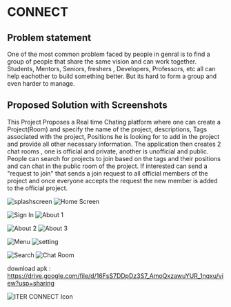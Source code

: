 # CONNECT

## Problem statement
One of the most common problem faced by people in genral is to find a group of people that share the same vision and can work together. Students, Mentors, Seniors, freshers , Developers, Professors, etc all can help eachother to build something better. But its hard to form a group and even harder to manage.
## Proposed Solution with Screenshots

This Project Proposes a Real time Chating platform where one can create a Project(Room) and specify the name of the project, descriptions, Tags associated with the project, Positions he is looking for to add in the project and provide all other necessary information. The application then creates 2 chat rooms , one is official and private, another is unofficial and public. People can search for projects to join based on the tags and their positions and can chat in the public room of the project. If interested can send a "request to join" that sends a join request to all official members of the project and once everyone accepts the request the new member is added to the official project.

![splashscreen](./ScreenShots/ss7r.jpg?raw=true "Title")  ![Home Screen](./ScreenShots/ss5r.jpg?raw=true "Title")

![Sign In](./ScreenShots/ss6r.jpg?raw=true "Title")  ![About 1](./ScreenShots/ss8r.jpg?raw=true "Title")

![About 2](./ScreenShots/ss9r.jpg?raw=true "Title")  ![About 3](./ScreenShots/ss10r.jpg?raw=true "Title")

![Menu](./ScreenShots/ss4r.jpg?raw=true "Title")  ![setting](./ScreenShots/ss3r.jpg?raw=true "Title")

![Search](./ScreenShots/ss2r.jpg?raw=true "Title")  ![Chat Room](./ScreenShots/ss1r.jpg?raw=true "Title")


download apk : https://drive.google.com/file/d/16FsS7DDpDz3S7_AmoQxzawuYUR_1nqxu/view?usp=sharing


![ITER CONNECT Icon](./ITER%20CONNECT%20logo.png)
